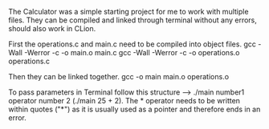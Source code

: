 The Calculator was a simple starting project for me to work with multiple files. They can be compiled and linked through terminal without any errors, should also work in CLion.

First the operations.c and main.c need to be compiled into object files.
  gcc -Wall -Werror -c -o main.o main.c
  gcc -Wall -Werror -c -o operations.o operations.c

Then they can be linked together.
  gcc -o main main.o operations.o

To pass parameters in Terminal follow this structure --> ./main number1 operator number 2 (./main 25 + 2).
The * operator needs to be written within quotes ("*") as it is usually used as a pointer and therefore ends in an error.
